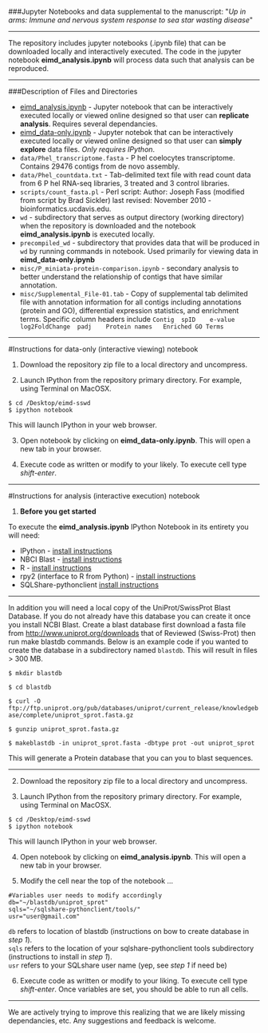
###Jupyter Notebooks and data supplemental to the manuscript: "_Up in arms: Immune and nervous system response to sea star wasting disease_"

<!---
INSERT LINKS HERE
--->

---

The repository includes jupyter notebooks (.ipynb file) that can be downloaded locally and interactively executed. The code in the jupyter notebook **eimd_analysis.ipynb** will process data such that analysis can be reproduced.

---
###Description of Files and Directories

* [eimd_analysis.ipynb](https://github.com/sr320/eimd-sswd/blob/master/eimd_analysis.ipynb) - Jupyter notebook that can be interactively executed locally or viewed online designed so that user can **replicate analysis**. Requires several dependancies.
*  [eimd_data-only.ipynb](https://github.com/sr320/eimd-sswd/blob/master/eimd_data-only.ipynb) - Jupyter notebok that can be interactively executed locally or viewed online designed so that user can **simply explore** data files. _Only requires IPython_.
* `data/Phel_transcriptome.fasta` - P hel coelocytes transcriptome. Contains 29476 contigs from de novo assembly.
* `data/Phel_countdata.txt` - Tab-delimited text file with read count data from 6 P hel RNA-seq libraries, 3 treated and 3 control libraries.
* `scripts/count_fasta.pl` - Perl script:  Author: Joseph Fass (modified from script by Brad Sickler) last revised: November 2010 - bioinformatics.ucdavis.edu.
* `wd` - subdirectory that serves as output directory (working directory) when the repository is downloaded and the notebook **eimd_analysis.ipynb** is executed locally.
*  `precompiled_wd` - subdirectory that provides data that will be produced in `wd` by running commands in notebook. Used primarily for viewing data in **eimd_data-only.ipynb**
*  `misc/P_miniata-protein-comparison.ipynb` - secondary analysis to better understand the relationship of contigs that have similar annotation.
*  `misc/Supplemental_File-01.tab` - Copy of supplemental tab delimited file with annotation information for all contigs including annotations (protein and GO), differential expression statistics, and enrichment terms. Specific column headers include `Contig	spID	e-value	log2FoldChange	padj	Protein names	Enriched GO Terms`


---


#Instructions for data-only (interactive viewing) notebook


1) Download the repository zip file to a local directory and uncompress.

2) Launch IPython from the repository primary directory. 
For example, using Terminal on MacOSX.


```
$ cd /Desktop/eimd-sswd
$ ipython notebook

```
This will launch IPython in your web browser.  


3) Open notebook by clicking on **eimd_data-only.ipynb**. This will open a new tab in your browser.


4) Execute code as written or modify to your likely. To execute cell type *shift-enter*.

---


#Instructions for analysis (interactive execution) notebook

1) **Before you get started**

To execute the **eimd_analysis.ipynb** IPython Notebook in its entirety you will need:   

* IPython - [install instructions](http://ipython.org/install.html)    
* NBCI Blast -  [install instructions](http://blast.ncbi.nlm.nih.gov/Blast.cgi?CMD=Web&PAGE_TYPE=BlastDocs&DOC_TYPE=Download)  
* R - [install instructions](http://www.r-project.org/)  
* rpy2 (interface to R from Python) - [install instructions](http://rpy.sourceforge.net/)  
* SQLShare-pythonclient [install instructions](https://github.com/uwescience/sqlshare-pythonclient)

---

In addition you will need a local copy of the UniProt/SwissProt Blast Database. 
If you do not already have this database you can create it once you install NCBI Blast. Create a blast database first download a fasta file from <http://www.uniprot.org/downloads> that of Reviewed (Swiss-Prot) then run make blastdb commands.
Below is an example code if you wanted to create the database in a subdirectory named `blastdb`. This will result in files > 300 MB.

`$ mkdir blastdb`

`$ cd blastdb`

`$ curl -O ftp://ftp.uniprot.org/pub/databases/uniprot/current_release/knowledgebase/complete/uniprot_sprot.fasta.gz`

`$ gunzip uniprot_sprot.fasta.gz`

`$ makeblastdb -in uniprot_sprot.fasta -dbtype prot -out uniprot_sprot`

This will generate a Protein database that you can you to blast sequences. 

---

2) Download the repository zip file to a local directory and uncompress. 

3) Launch IPython from the repository primary directory. 
For example, using Terminal on MacOSX.


```
$ cd /Desktop/eimd-sswd
$ ipython notebook

```
This will launch IPython in your web browser.  


4) Open notebook by clicking on **eimd_analysis.ipynb**. This will open a new tab in your browser.



5) Modify the cell near the top of the notebook …

```
#Variables user needs to modify accordingly
db="~/blastdb/uniprot_sprot"
sqls="~/sqlshare-pythonclient/tools/"
usr="user@gmail.com"
```
`db` refers to location of blastdb (instructions on bow to create database in _step 1_).   
`sqls` refers to the location of your sqlshare-pythonclient tools subdirectory (instructions to install in _step 1_).   
`usr` refers to your SQLshare user name (yep, see _step 1_ if need be)


6) Execute code as written or modify to your liking. To execute cell type *shift-enter*. Once variables are set, you should be able to run all cells.


---

We are actively trying to improve this realizing that we are likely missing dependancies, etc. Any suggestions and feedback is welcome. 

